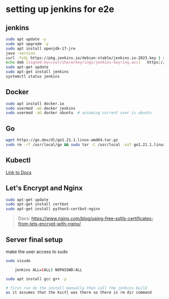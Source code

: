 # setting up jenkins for e2e

## jenkins
```bash
sudo apt update -y
sudo apt upgrade -y
sudo apt install openjdk-17-jre
java -version
curl -fsSL https://pkg.jenkins.io/debian-stable/jenkins.io-2023.key | sudo tee   /usr/share/keyrings/jenkins-keyring.asc > /dev/null
echo deb [signed-by=/usr/share/keyrings/jenkins-keyring.asc]   https://pkg.jenkins.io/debian-stable binary/ | sudo tee   /etc/apt/sources.list.d/jenkins.list > /dev/null
sudo apt-get update
sudo apt-get install jenkins
systemctl status jenkins
```

## Docker
```bash
sudo apt install docker.io
sudo usermod -aG docker jenkins
sudo usermod -aG docker ubuntu  # assuming current user is ubuntu
```

## Go
```bash
wget https://go.dev/dl/go1.21.1.linux-amd64.tar.gz
sudo rm -rf /usr/local/go && sudo tar -C /usr/local -xzf go1.21.1.linux-amd64.tar.gz
```

## Kubectl

[Link to Docs](https://kubernetes.io/docs/tasks/tools/install-kubectl-linux/#install-using-native-package-management)

## Let's Encrypt and Nginx
```bash
sudo apt-get update
sudo apt-get install certbot
sudo apt-get install python3-certbot-nginx
```

> Docs: https://www.nginx.com/blog/using-free-ssltls-certificates-from-lets-encrypt-with-nginx/

## Server final setup
make the user access to sudo
```bash
sudo visudo

    jenkins ALL=(ALL) NOPASSWD:ALL

sudo apt install gcc g++ -y

# first run do the install manually then call the jenkins build
as it assumes that the ksctl was there so there is rm dir command
```
